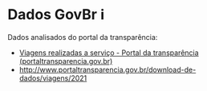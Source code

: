 # Dados GovBr :information_source:
Dados analisados do portal da transparência:



- [Viagens realizadas a serviço - Portal da transparência (portaltransparencia.gov.br)](http://www.portaltransparencia.gov.br/download-de-dados/viagens)
- http://www.portaltransparencia.gov.br/download-de-dados/viagens/2021


